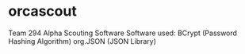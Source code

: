# orcascout
Team 294 Alpha Scouting Software
Software used:
BCrypt (Password Hashing Algorithm)
org.JSON (JSON Library)